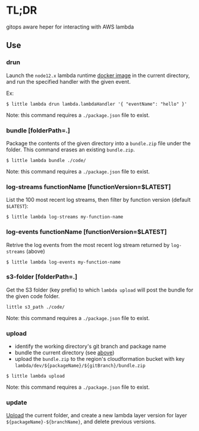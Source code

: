 # TL;DR

gitops aware heper for interacting with AWS lambda

## Use

### drun

Launch the `node12.x` lambda runtime [docker image](https://github.com/lambci/docker-lambda) in the current directory, and run the specified handler with the given event.

Ex:
```
$ little lambda drun lambda.lambdaHandler '{ "eventName": "hello" }'
```

Note: this command requires a `./package.json` file to exist.

### bundle [folderPath=.]

Package the contents of the given directory into a `bundle.zip` file under the folder.
This command erases an existing `bundle.zip`.

```
$ little lambda bundle ./code/
```

Note: this command requires a `./package.json` file to exist.

### log-streams functionName [functionVersion=$LATEST]

List the 100 most recent log streams, then filter by function version (default `$LATEST`):

```
$ little lambda log-streams my-function-name
```

### log-events functionName [functionVersion=$LATEST]

Retrive the log events from the most recent log stream returned by `log-streams` (above)

```
$ little lambda log-events my-function-name
```

### s3-folder [folderPath=.]

Get the S3 folder (key prefix) to which `lambda upload` will post the bundle for the given code folder.

```
little s3_path ./code/
```

Note: this command requires a `./package.json` file to exist.

### upload

* identify the working directory's git branch and package name
* bundle the current directory (see [above](###bundle))
* upload the `bundle.zip` to the
region's cloudformation bucket with key `lambda/dev/${packageName}/${gitBranch}/bundle.zip`

```
$ little lambda upload
```

Note: this command requires a `./package.json` file to exist.

### update

[Upload](###upload) the current folder, and create a new lambda layer version for layer `${packageName}-${branchName}`, and delete previous versions.

